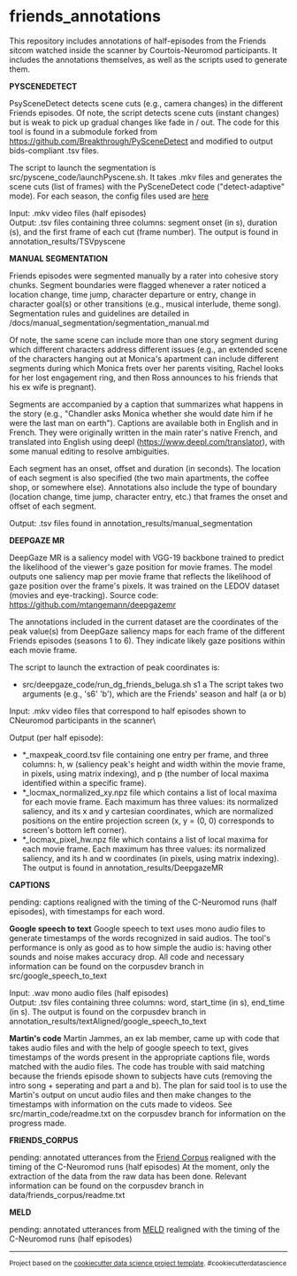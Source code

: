 friends_annotations
==============================
This repository includes annotations of half-episodes from the Friends sitcom watched inside the scanner by Courtois-Neuromod participants. It includes the annotations themselves, as well as the scripts used to generate them.



**PYSCENEDETECT**

PsySceneDetect detects scene cuts (e.g., camera changes) in the different Friends episodes. Of note, the script detects scene cuts (instant changes) but is weak to pick up gradual changes like fade in / out. The code for this tool is found in a submodule forked from https://github.com/Breakthrough/PySceneDetect and modified to output bids-compliant .tsv files.

The script to launch the segmentation is src/pyscene_code/launchPyscene.sh. It takes .mkv files and generates the scene cuts (list of frames) with the PySceneDetect code ("detect-adaptive" mode). For each season, the config files used are <a href="https://github.com/courtois-neuromod/PySceneDetect/tree/dev/config">here</a>

Input: .mkv video files (half episodes)\
Output: .tsv files containing three columns: segment onset (in s), duration (s), and the first frame of each cut (frame number). The output is found in annotation_results/TSVpyscene


**MANUAL SEGMENTATION**

Friends episodes were segmented manually by a rater into cohesive story chunks. Segment boundaries were flagged whenever a rater noticed a location change, time jump, character departure or entry, change in character goal(s) or other transitions (e.g., musical interlude, theme song). Segmentation rules and guidelines are detailed in /docs/manual_segmentation/segmentation_manual.md

Of note, the same scene can include more than one story segment during which different characters address different issues (e.g., an extended scene of the characters hanging out at Monica's apartment can include different segments during which Monica frets over her parents visiting, Rachel looks for her lost engagement ring, and then Ross announces to his friends that his ex wife is pregnant).

Segments are accompanied by a caption that summarizes what happens in the story (e.g., "Chandler asks Monica whether she would date him if he were the last man on earth"). Captions are available both in English and in French. They were originally written in the main rater's native French, and translated into English using deepl (https://www.deepl.com/translator), with some manual editing to resolve ambiguities.

Each segment has an onset, offset and duration (in seconds). The location of each segment is also specified (the two main apartments, the coffee shop, or somewhere else). Annotations also include the type of boundary (location change, time jump, character entry, etc.) that frames the onset and offset of each segment.

Output: .tsv files found in annotation_results/manual_segmentation



**DEEPGAZE MR**

DeepGaze MR is a saliency model with VGG-19 backbone trained to predict the likelihood of the viewer's gaze position for movie frames.
The model outputs one saliency map per movie frame that reflects the likelihood of gaze position over the frame's pixels.
It was trained on the LEDOV dataset (movies and eye-tracking).
Source code: https://github.com/mtangemann/deepgazemr

The annotations included in the current dataset are the coordinates of the peak value(s) from DeepGaze saliency maps for each frame
of the different Friends episodes (seasons 1 to 6). They indicate likely gaze positions within each movie frame.

The script to launch the extraction of peak coordinates is:
 - src/deepgaze_code/run_dg_friends_beluga.sh s1 a
 The script takes two arguments (e.g., 's6' 'b'), which are the Friends' season and half (a or b)

Input: .mkv video files that correspond to half episodes shown to CNeuromod participants in the scanner\

Output (per half episode):  
- *_maxpeak_coord.tsv file containing one entry per frame, and three columns: h, w (saliency peak's height and width within the movie frame, in pixels, using matrix indexing), and p (the number of local maxima identified within a specific frame).
- *_locmax_normalized_xy.npz file which contains a list of local maxima for each movie frame. Each maximum has three values: its normalized saliency, and its x and y cartesian coordinates, which are normalized positions on the entire projection screen (x, y = (0, 0) corresponds to screen's bottom left corner).
- *_locmax_pixel_hw.npz file which contains a list of local maxima for each movie frame. Each maximum has three values: its normalized saliency, and its h and w coordinates (in pixels, using matrix indexing).\
The output is found in annotation_results/DeepgazeMR


**CAPTIONS**

pending: captions realigned with the timing of the C-Neuromod runs (half episodes), with timestamps for each word.


**Google speech to text**
Google speech to text uses mono audio files to generate timestamps of the words recognized in said audios. The tool's performance is only as good as to how simple the audio is: having other sounds and noise makes accuracy drop. All code and necessary information can be found on the corpusdev branch in src/google_speech_to_text

Input: .wav mono audio files (half episodes)\
Output: .tsv files containing three columns: word, start_time (in s), end_time (in s). The output is found on the corpusdev branch in annotation_results/textAligned/google_speech_to_text



**Martin's code**
Martin Jammes, an ex lab member, came up with code that takes audio files and with the help of google speech to text, gives timestamps of the words present in the appropriate captions file, words matched with the audio files. The code has trouble with said matching because the friends episode shown to subjects have cuts (removing the intro song + seperating and part a and b). The plan for said tool is to use the Martin's output on uncut audio files and then make changes to the timestamps with information on the cuts made to videos. See src/martin_code/readme.txt on the corpusdev branch for information on the progress made.



**FRIENDS_CORPUS**

pending: annotated utterances from the <a href="https://convokit.cornell.edu/documentation/friends.html">Friend Corpus</a> realigned with the timing of the C-Neuromod runs (half episodes)
At the moment, only the extraction of the data from the raw data has been done. Relevant information can be found on the corpusdev branch in  data/friends_corpus/readme.txt


**MELD**

pending: annotated utterances from <a href="https://affective-meld.github.io/">MELD</a> realigned with the timing of the C-Neuromod runs (half episodes)



--------

<p><small>Project based on the <a target="_blank" href="https://drivendata.github.io/cookiecutter-data-science/">cookiecutter data science project template</a>. #cookiecutterdatascience</small></p>

